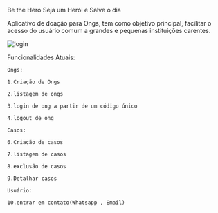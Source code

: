 Be the Hero
Seja um Herói e Salve o dia

Aplicativo de doação para Ongs, tem como objetivo principal, facilitar o acesso do usuário comum a grandes e pequenas instituições carentes.

![login](https://github.com/user-attachments/assets/0397320c-7a31-45c5-9e7e-f987d258e367)


Funcionalidades Atuais:

    Ongs:

    1.Criação de Ongs

    2.listagem de ongs
 
    3.login de ong a partir de um código único

    4.logout de ong

    Casos:

    6.Criação de casos

    7.listagem de casos

    8.exclusão de casos

    9.Detalhar casos

    Usuário:

    10.entrar em contato(Whatsapp , Email)

